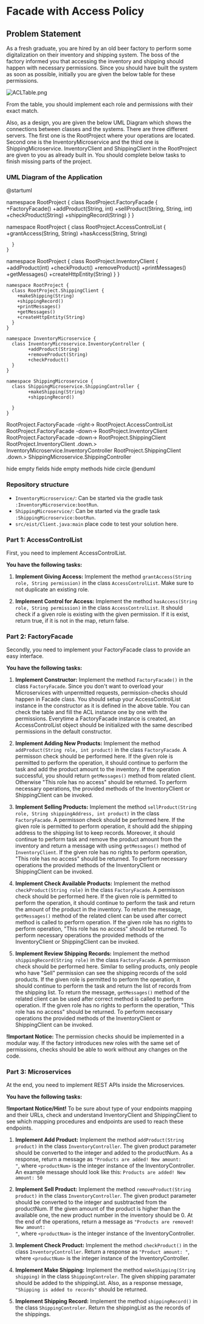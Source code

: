 # Facade with Access Policy 

## Problem Statement 

As a fresh graduate, you are hired by an old beer factory to perform some digitalization on their inventory and shipping system. The boss of the factory informed you that accessing the inventory and shipping should happen with necessary permissions. Since you should have built the system as soon as possible, initially you are given the below table for these permissions.

![ACLTable.png](/api/files/markdown/Markdown_2023-05-22T12-47-51-265_952ab22d.png)

From the table, you should implement each role and permissions with their exact match. 

Also, as a design, you are given the below UML Diagram which shows the connections between classes and the systems. There are three different servers. The first one is the RootProject where your operations are located. Second one is the InventoryMicroservice and the third one is ShippingMicroservice. InventoryClient and ShippingClient in the RootProject are given to you as already built in. You should complete below tasks to finish missing parts of the project. 

### UML Diagram of the Application
@startuml

    
namespace RootProject {
class  RootProject.FactoryFacade {
        +FactoryFacade()
        +addProduct(String, int)
        +sellProduct(String, String, int)
        +checkProduct(String)
        +shippingRecord(String)
        }
    }
  
namespace RootProject {
      class RootProject.AccessControlList {
      +grantAccess(String, String)
      +hasAccess(String, String)

      }
    }
  
  namespace RootProject {
      class RootProject.InventoryClient {
        +addProduct(int)
        +checkProduct()
        +removeProduct()
        +printMessages()
        +getMessages()
        +createHttpEntity(String)
      }
    }
    
    namespace RootProject {
      class RootProject.ShippingClient {
        +makeShipping(String)
        +shippingRecord()
        +printMessages()
        +getMessages()
        +createHttpEntity(String)
      }
    }
    
    namespace InventoryMicroservice {
      class InventoryMicroservice.InventoryController {
            +addProduct(String)
            +removeProduct(String)
            +checkProduct()
      }
    }
    
    namespace ShippingMicroservice {
      class ShippingMicroservice.ShippingController {
            +makeShipping(String)
            +shippingRecord()
        
      }
    }
    
    

  RootProject.FactoryFacade -right-> RootProject.AccessControlList
  RootProject.FactoryFacade -down-> RootProject.InventoryClient
  RootProject.FactoryFacade -down-> RootProject.ShippingClient
  RootProject.InventoryClient .down.> InventoryMicroservice.InventoryController
  RootProject.ShippingClient .down.> ShippingMicroservice.ShippingController

hide empty fields
hide empty methods
hide circle
@enduml


### Repository structure

- `InventoryMicroservice/`: Can be started via the gradle task `:InventoryMicroservice:bootRun`.
- `ShippingMicroservice/`: Can be started via the gradle task `:ShippingMicroservice:bootRun`.
- `src/eist/Client.java:main` place code to test your solution here. 


### Part 1: AccessControlList

First, you need to implement AccessControlList.

**You have the following tasks:**

1. **Implement Giving Access:**
Implement the method `grantAccess(String role, String permission)` in the class `AccessControlList`. Make sure to not duplicate an existing role. 

2. **Implement Control for Access:**
Implement the method `hasAccess(String role, String permission)` in the class `AccessControlList`. It should check if a given role is existing with the given permission. If it is exist, return true, if it is not in the map, return false.

### Part 2: FactoryFacade

Secondly, you need to implement your FactoryFacade class to provide an easy interface.

**You have the following tasks:**
1. **Implement Constructor:**
Implement the method `FactoryFacade()` in the class `FactoryFacade`. Since you don't want to overload your Microservices with unpermitted requests, permission-checks should happen in Facade class. You should setup your AccessControlList instance in the constructor as it is defined in the above table. You can check the table and fill the ACL instance one by one with the permissions. Everytime a FactoryFacade instance is created, an AccessControlList object should be initialized with the same described permissions in the default constructor. 

2. **Implement Adding New Products:**
Implement the method `addProduct(String role, int product)` in the class `FactoryFacade`. A permisson check should be performed here. If the given role is permitted to perform the operation, it should continue to perform the task and add the product amount to the inventory. If the operation successful, you should return `getMessages()` method from related client. Otherwise <span class="red">"This role has no access" </span> should be returned. To perform necessary operations, the provided methods of the InventoryClient or ShippingClient can be invoked. 

3. **Implement Selling Products:**
Implement the method `sellProduct(String role, String shippingAddress, int product)` in the class `FactoryFacade`. A permisson check should be performed here. If the given role is permitted to perform operation, it should add the shipping address to the shipping list to keep records. Moreover, it should continue to perform task and remove the product amount from the inventory and return a message with using `getMessages()` method of `InventoryClient`.  If the given role has no rights to perform operation, <span class="red">"This role has no access" </span> should be returned. To perform necessary operations the provided methods of the InventoryClient or ShippingClient can be invoked.
4. **Implement Check Available Products:**
Implement the method `checkProduct(String role)` in the class `FactoryFacade`. A permisson check should be performed here. If the given role is permitted to perform the operation, it should continue to perform the task and return the amount of the product in the inventory. To return the message, `getMessages()` method of the related client can be used after correct method is called to perform operation. If the given role has no rights to perform operation, <span class="red">"This role has no access" </span> should be returned. To perform necessary operations the provided methods of the InventoryClient or ShippingClient can be invoked. 

5. **Implement Review Shipping Records:**
Implement the method `shippingRecord(String role)` in the class `FactoryFacade`. A permisson check should be performed here. Similar to selling products, only people who have "Sell" permission can see the shipping records of the sold products. If the given role is permitted to perform the operation, it should continue to perform the task and return the list of records from the shipping list. To return the message, `getMessages()` method of the related client can be used after correct method is called to perform operation. If the given role has no rights to perform the operation, <span class="red">"This role has no access" </span> should be returned. To perform necessary operations the provided methods of the InventoryClient or ShippingClient can be invoked. 

**<span class="red">!Important Notice:</span>** The permission checks should be implemented in a modular way. If the factory introduces new roles with the same set of permissions, checks should be able to work without any changes on the code.

### Part 3: Microservices

At the end, you need to implement REST APIs inside the Microservices.

**You have the following tasks:**

**<span class="red">!Important Notice/Hint!</span>** To be sure about type of your endpoints mapping and their URLs, check and understand InventoryClient and ShippingClient to see which mapping procedures and endpoints are used to reach these endpoints. 

1. **Implement Add Product:**
Implement the method `addProduct(String product)` in the class `InventoryController`. The given product parameter should be converted to the integer and added to the <span class="lila">productNum</span>. As a response, return a message as <code class="block">"Products are added! New amount: <productNum>"</code>, where `<productNum>` is the integer instance of the InventoryController. An example message should look like this: ```Products are added! New amount: 50```

2. **Implement Sell Product:**
Implement the method `removeProduct(String product)` in the class `InventoryController`. The given product parameter should be converted to the integer and susbtracted from the <span class="lila">productNum</span>. If the given amount of the product is higher than the available one, the new product number in the inventory should be 0. At the end of the operations, return a message as  <code class="block">"Products are removed! New amount: <productNum>"</code>, where `<productNum>` is the integer instance of the InventoryController. 

3. **Implement Check Product:**
Implement the method `checkProduct()` in the class `InventoryController`. Return a response as <code class="block">"Product amount: <productNum>"</code>, where `<productNum>` is the integer instance of the InventoryController.

4. **Implement Make Shipping:**
Implement the method `makeShipping(String shipping)` in the class `ShippingControler`. The given shipping paramater should be added to the shippingList. Also, as a response message, <code class="block">"Shipping is added to records"</code> should be returned.

5. **Implement Shipping Record:**
Implement the method `shippingRecord()` in the class `ShippingControler`. Return the <span class="lila">shippingList</span> as the records of the shippings. 





